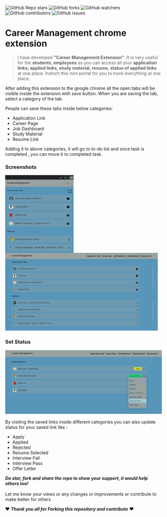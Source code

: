 ![GitHub Repo stars](https://img.shields.io/github/stars/raj-rathod/job-applying-extension?style=social)
![GitHub forks](https://img.shields.io/github/forks/raj-rathod/job-applying-extension?style=social)
![GitHub watchers](https://img.shields.io/github/watchers/raj-rathod/job-applying-extension?style=social)
![GitHub contributors](https://img.shields.io/github/contributors/raj-rathod/job-applying-extension)
![GitHub issues](https://img.shields.io/github/issues-raw/raj-rathod/job-applying-extension)

# Career Management chrome extension
 
> I have developed **"Career Management Extension"**. It is very useful for the **students, employees** as you can access all your **application links, applied links, study material, resume, status of applied links** at one place. Inshort this mini portal for you to track everything at one place.


After adding this extension to the google chrome  all the open tabs will be visible inside the extension with save button. When you are saving the tab,  select a category of the tab.

People can save these tabs inside below categories:
* Application Link
* Career Page
* Job Dashboard
* Study Material
* Resume Link

Adding it to above categories, it will go to to-do list and once task is completed , you can move it to completed task.

### Screenshots
<img align="left" src="./images/popup.png" width="220em" height="250em"> 
<img  src="./images/option.png" height="250em"> 


### Set Status
<img src="./images/option-status-set.png"> 


By visiting the saved links inside different categories you can also update status for your saved link like : 

* Apply
* Applied
* Rejected
* Resume Selected
* Interview Fail
* Interview Pass
* Offer Letter

***Do star, fork and share the repo to show your support, it would help others too!***   <br>
 <br>
 Let me know your views or any changes or improvements or contribute to make better for others 
 
 :heart: ***Thank you all for Forking this repository and contribute***  :heart:
